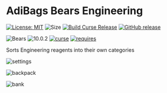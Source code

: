 # AdiBags Bears Engineering 

[![License: MIT](https://img.shields.io/badge/License-MIT-yellow.svg)](https://opensource.org/licenses/MIT)
![Size](https://img.shields.io/github/repo-size/N6REJ/AdiBags_Bears_Engineering) 
[![Build Curse Release](https://github.com/N6REJ/AdiBags_Bears_Engineering/actions/workflows/release.yml/badge.svg)](https://github.com/N6REJ/AdiBags_Bears_Engineerying/actions/workflows/release.yml) 
[![GitHub release](https://img.shields.io/github/release/N6REJ/AdiBags_Bears_Engineering.svg)](https://GitHub.com/N6REJ/AdiBags_Bears_Engineering/releases/)

![Bears](https://img.shields.io/badge/Supports-Shadowlands&nbsp;&amp;&nbsp;Dragonflight-0B68D7)
![10.0.2](https://img.shields.io/badge/Ready_for-10.0.2-darkgreen)
[![curse](https://img.shields.io/badge/Curseforge_Project_ID:-545962-purple)](https://www.curseforge.com/wow/addons/adibags_shadowlands_engineering)
[![requires](https://img.shields.io/badge/Requires-AdiBags-brown)](https://www.curseforge.com/wow/addons/adibags)


Sorts Engineering reagents into their own categories


![settings](https://user-images.githubusercontent.com/1850089/140662196-9e70720c-156f-42fa-b944-0729948f2bf2.png)


![backpack](https://user-images.githubusercontent.com/1850089/140661565-9f6a963f-24d3-47bd-9b51-d052a32f1d03.png)

![bank](https://user-images.githubusercontent.com/1850089/140662125-e95bd6fa-e45e-437f-80b5-9fb57510eee8.png)
